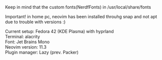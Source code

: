 Keep in mind that the custom fonts(NerdfFonts) in /usr/local/share/fonts


Important! in home pc, neovim has been installed throuhg snap and not apt due to trouble with versions :)  

Current setup: Fedora 42 (KDE Plasma) with hyprland  
Terminal: alacrity  
Font: Jet Brains Mono  
Neovim version: 11.3  
Plugin manager: Lazy (prev. Packer)
